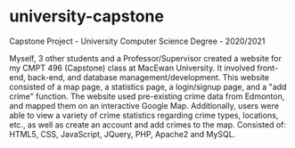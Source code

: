 # university-capstone
Capstone Project   -  University Computer Science Degree -  2020/2021

Myself, 3 other students and a Professor/Supervisor created a website for my CMPT 496 (Capstone) class at MacEwan University. It involved front-end, back-end, and database management/development. This website consisted of a map page, a statistics page, a login/signup page, and a "add crime" function. The website used pre-existing crime data from Edmonton, and mapped them on an interactive Google Map. Additionally, users were able to view a variety of crime statistics regarding crime types, locations, etc., as well as create an account and add crimes to the map. Consisted of: HTML5, CSS, JavaScript, JQuery, PHP, Apache2 and MySQL.

